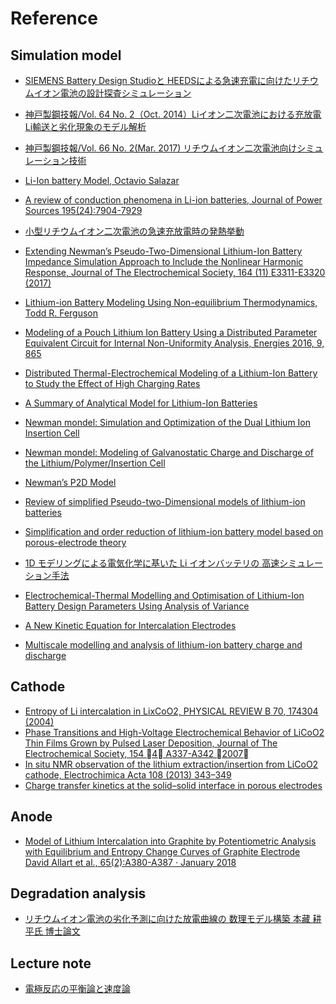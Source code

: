 # Reference

## Simulation model  

- [SIEMENS Battery Design Studioと HEEDSによる急速充電に向けたリチウムイオン電池の設計探査シミュレーション](https://mdx2.plm.automation.siemens.com/sites/default/files/Presentation/SJC2017_1-A5_SiemensPLMSoftware.pdf)  
- [神戸製鋼技報/Vol. 64 No. 2（Oct. 2014）Liイオン二次電池における充放電Li輸送と劣化現象のモデル解析](http://www.kobelco.co.jp/technology-review/pdf/64_2/099-104.pdf)  
- [神戸製鋼技報/Vol. 66 No. 2(Mar. 2017) リチウムイオン二次電池向けシミュレーション技術](http://www.kobelco.co.jp/technology-review/pdf/66_2/120-125.pdf)
- [Li-Ion battery Model, Octavio Salazar](https://pdfs.semanticscholar.org/presentation/c443/0f045ff59c48c4fe01c71c5eace00283a394.pdf)
- [A review of conduction phenomena in Li-ion batteries, Journal of Power Sources 195(24):7904-7929](https://abcd.engin.umich.edu/wp-content/uploads/sites/215/2015/04/park_review_of_conduction_phenomena.pdf)

- [小型リチウムイオン二次電池の急速充放電時の発熱挙動](http://arakilab.ynu.ac.jp/paper/paper/2004_b1.pdf)

- [Extending Newman’s Pseudo-Two-Dimensional Lithium-Ion Battery Impedance Simulation Approach to Include the Nonlinear Harmonic Response, Journal of The Electrochemical Society, 164 (11) E3311-E3320 (2017)](http://m.jes.ecsdl.org/content/164/11/E3311.full.pdf)  
- [Lithium-ion Battery Modeling Using Non-equilibrium Thermodynamics, Todd R. Ferguson](http://web.mit.edu/bazant/www/papers/pdf/Ferguson_Thesis.pdf)  
- [Modeling of a Pouch Lithium Ion Battery Using a Distributed Parameter Equivalent Circuit for Internal Non-Uniformity Analysis, Energies 2016, 9, 865](https://econpapers.repec.org/article/gamjeners/v_3a9_3ay_3a2016_3ai_3a11_3ap_3a865-_3ad_3a81291.htm)  
- [Distributed Thermal-Electrochemical Modeling of a Lithium-Ion Battery to Study the Effect of High Charging Rates](https://pdfs.semanticscholar.org/989c/9e18f451c75d5267a537fc1eb765b07e47a4.pdf)  
- [A Summary of Analytical Model for Lithium-Ion Batteries](https://pdfs.semanticscholar.org/39d4/1aa1e3f91edd8c1f3976f14286f2d4b3d057.pdf)  
- [Newman mondel: Simulation and Optimization of the Dual Lithium Ion Insertion Cell](http://citeseerx.ist.psu.edu/viewdoc/download?doi=10.1.1.874.3267&rep=rep1&type=pdf)
- [Newman mondel: Modeling of Galvanostatic Charge and Discharge of the Lithium/Polymer/Insertion Cell ](http://citeseerx.ist.psu.edu/viewdoc/download?doi=10.1.1.874.3267&rep=rep1&type=pdf)    
- [Newman’s P2D Model](https://www.sharcnet.ca/Software/Ansys/17.0/en-us/help/flu_am/th_bat_MSMD_Newman_sec.html)
- [Review of simplified Pseudo-two-Dimensional models of lithium-ion
batteries](https://www.researchgate.net/publication/305844209/download)
- [Simplification and order reduction of lithium-ion battery model based on porous-electrode theory](https://pdfs.semanticscholar.org/d1a4/cc59dbf7cb3451fccf7ef23ba9156cb088a3.pdf)  
- [1D モデリングによる電気化学に基いた Li イオンバッテリの 高速シミュレーション手法](https://www.jstage.jst.go.jp/article/jacc/59/0/59_757/_pdf/-char/ja)
- [Electrochemical-Thermal Modelling and Optimisation of Lithium-Ion Battery Design Parameters Using Analysis of Variance](http://www.mdpi.com/1996-1073/10/9/1278)  
- [A New Kinetic Equation for Intercalation Electrodes](https://pdfs.semanticscholar.org/1df4/bf41fe93d16227895200d41b70ff16c0fa14.pdf)
- [Multiscale modelling and analysis of lithium-ion battery charge and discharge](https://core.ac.uk/download/pdf/271076.pdf)
  
## Cathode 

- [Entropy of Li intercalation in LixCoO2, PHYSICAL REVIEW B 70, 174304 (2004)](https://core.ac.uk/download/pdf/4871545.pdf)
- [Phase Transitions and High-Voltage Electrochemical Behavior of LiCoO2 Thin Films Grown by Pulsed Laser Deposition, Journal of The Electrochemical Society, 154 􏰊4􏰋 A337-A342 􏰊2007􏰋](https://pdfs.semanticscholar.org/fdd5/ad702a8a28b1171666889d6edd7a7a1f9d07.pdf)  
- [In situ NMR observation of the lithium extraction/insertion from LiCoO2 cathode, Electrochimica Acta 108 (2013) 343–349](https://repository.kulib.kyoto-u.ac.jp/dspace/bitstream/2433/179277/1/j.electacta.2013.06.120.pdf)  
- [Charge transfer kinetics at the solid–solid interface in porous electrodes](https://www.nature.com/articles/ncomms4585.pdf)

## Anode  
- [Model of Lithium Intercalation into Graphite by Potentiometric Analysis with Equilibrium and Entropy Change Curves of Graphite Electrode David Allart et al., 65(2):A380-A387 · January 2018](https://www.researchgate.net/publication/322889886_Model_of_Lithium_Intercalation_into_Graphite_by_Potentiometric_Analysis_with_Equilibrium_and_Entropy_Change_Curves_of_Graphite_Electrode)

## Degradation analysis  
- [リチウムイオン電池の劣化予測に向けた放電曲線の 数理モデル構築 本藏 耕平氏 博士論文](https://catalog.lib.kyushu-u.ac.jp/opac_download_md/1500731/eng2466_abstract.pdf)

## Lecture note
- [電極反応の平衡論と速度論](https://www.jstage.jst.go.jp/article/jcorr1954/18/8/18_8_367/_pdf)
